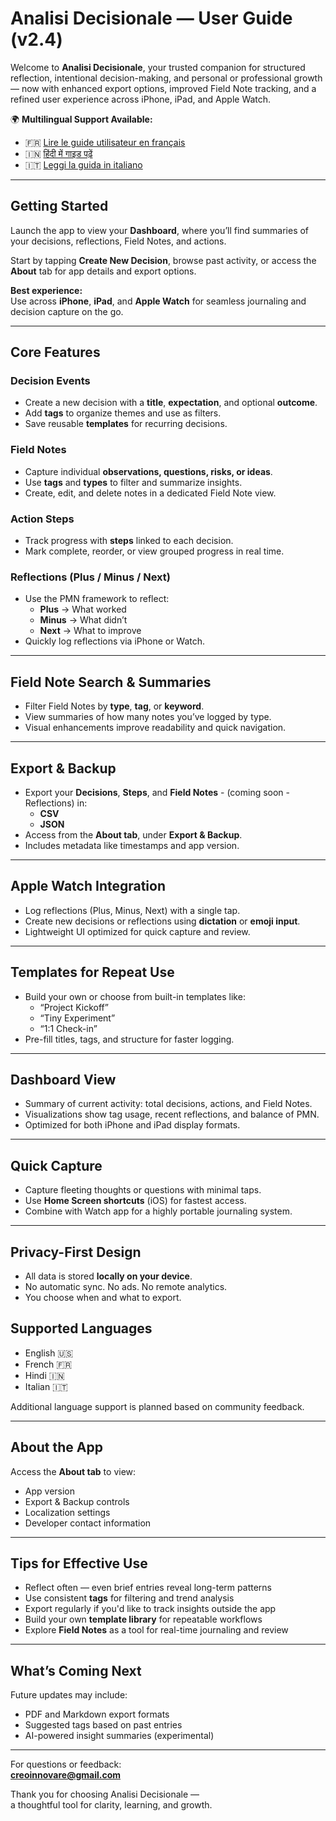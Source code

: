 
# Analisi Decisionale — User Guide (v2.4)

Welcome to **Analisi Decisionale**, your trusted companion for structured reflection, intentional decision-making, and personal or professional growth — now with enhanced export options, improved Field Note tracking, and a refined user experience across iPhone, iPad, and Apple Watch.

🌍 **Multilingual Support Available:**
- 🇫🇷 [Lire le guide utilisateur en français](user-guide.fr.md)  
- 🇮🇳 [हिंदी में गाइड पढ़ें](user-guide.hi.md)  
- 🇮🇹 [Leggi la guida in italiano](user-guide.it.md)

---

## Getting Started

Launch the app to view your **Dashboard**, where you’ll find summaries of your decisions, reflections, Field Notes, and actions.

Start by tapping **Create New Decision**, browse past activity, or access the **About** tab for app details and export options.

**Best experience:**  
Use across **iPhone**, **iPad**, and **Apple Watch** for seamless journaling and decision capture on the go.

---

## Core Features

### Decision Events
- Create a new decision with a **title**, **expectation**, and optional **outcome**.
- Add **tags** to organize themes and use as filters.
- Save reusable **templates** for recurring decisions.

### Field Notes
- Capture individual **observations, questions, risks, or ideas**.
- Use **tags** and **types** to filter and summarize insights.
- Create, edit, and delete notes in a dedicated Field Note view.

### Action Steps
- Track progress with **steps** linked to each decision.
- Mark complete, reorder, or view grouped progress in real time.

### Reflections (Plus / Minus / Next)
- Use the PMN framework to reflect:
  - **Plus** → What worked  
  - **Minus** → What didn’t  
  - **Next** → What to improve
- Quickly log reflections via iPhone or Watch.

---

## Field Note Search & Summaries

- Filter Field Notes by **type**, **tag**, or **keyword**.
- View summaries of how many notes you’ve logged by type.
- Visual enhancements improve readability and quick navigation.

---

## Export & Backup

- Export your **Decisions**, **Steps**, and **Field Notes** - (coming soon - Reflections) in:
  - **CSV**
  - **JSON**
- Access from the **About tab**, under **Export & Backup**.
- Includes metadata like timestamps and app version.

---

## Apple Watch Integration

- Log reflections (Plus, Minus, Next) with a single tap.
- Create new decisions or reflections using **dictation** or **emoji input**.
- Lightweight UI optimized for quick capture and review.

---

## Templates for Repeat Use

- Build your own or choose from built-in templates like:
  - “Project Kickoff”  
  - “Tiny Experiment”  
  - “1:1 Check-in”
- Pre-fill titles, tags, and structure for faster logging.

---

## Dashboard View

- Summary of current activity: total decisions, actions, and Field Notes.
- Visualizations show tag usage, recent reflections, and balance of PMN.
- Optimized for both iPhone and iPad display formats.

---

## Quick Capture

- Capture fleeting thoughts or questions with minimal taps.
- Use **Home Screen shortcuts** (iOS) for fastest access.
- Combine with Watch app for a highly portable journaling system.

---

## Privacy-First Design

- All data is stored **locally on your device**.
- No automatic sync. No ads. No remote analytics.
- You choose when and what to export.


## Supported Languages

- English 🇺🇸  
- French 🇫🇷  
- Hindi 🇮🇳  
- Italian 🇮🇹  

Additional language support is planned based on community feedback.

---

## About the App

Access the **About tab** to view:
- App version  
- Export & Backup controls  
- Localization settings  
- Developer contact information

---

## Tips for Effective Use

- Reflect often — even brief entries reveal long-term patterns  
- Use consistent **tags** for filtering and trend analysis  
- Export regularly if you'd like to track insights outside the app  
- Build your own **template library** for repeatable workflows  
- Explore **Field Notes** as a tool for real-time journaling and review

---

## What’s Coming Next

Future updates may include:
- PDF and Markdown export formats  
- Suggested tags based on past entries  
- AI-powered insight summaries (experimental)  

---

For questions or feedback:  
**creoinnovare@gmail.com**

Thank you for choosing Analisi Decisionale —  
a thoughtful tool for clarity, learning, and growth.
